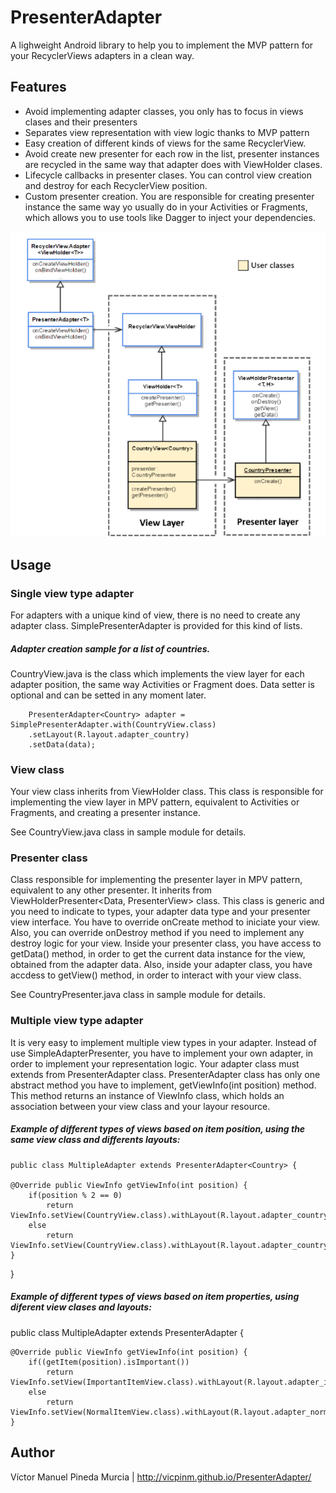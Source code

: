 # PresenterAdapter

A lighweight Android library to help you to implement the MVP pattern for your RecyclerViews adapters in a clean way.

## Features

  * Avoid implementing adapter classes, you only has to focus in views clases and their presenters
  * Separates view representation with view logic thanks to MVP pattern
  * Easy creation of different kinds of views for the same RecyclerView.
  * Avoid create new presenter for each row in the list, presenter instances are recycled in the same way that adapter does with ViewHolder clases.
  * Lifecycle callbacks in presenter clases. You can control view creation and destroy for each RecyclerView position.
  * Custom presenter creation. You are responsible for creating presenter instance the same way yo usually do in your Activities or Fragments, which allows you to use tools like Dagger to inject your dependencies.

<p align="center">
  <img src ="/uml_diagram.png" />
</p>


## Usage
### Single view type adapter

For adapters with a unique kind of view, there is no need to create any adapter class. SimplePresenterAdapter is provided for this kind of lists.
 
##### Adapter creation sample for a list of countries. 
  CountryView.java is the class which implements the view layer for each adapter position, the same way Activities or Fragment does.
  Data setter is optional and can be setted in any moment later.
             
        PresenterAdapter<Country> adapter = SimplePresenterAdapter.with(CountryView.class)
        .setLayout(R.layout.adapter_country)
        .setData(data);

### View class

Your view class inherits from ViewHolder<Data> class. This class is responsible for implementing the view layer in MPV pattern, equivalent to Activities or Fragments, and creating a presenter instance.

See CountryView.java class in sample module for details.

### Presenter class

Class responsible for implementing the presenter layer in MPV pattern, equivalent to any other presenter. It inherits from ViewHolderPresenter<Data, PresenterView> class. 
This class is generic and you need to indicate to types, your adapter data type and your presenter view interface. 
You have to override onCreate method to iniciate your view. Also, you can override onDestroy method if you need to implement any destroy logic for your view.
Inside your presenter class, you have access to getData() method, in order to get the current data instance for the view, obtained from the adapter data.
Also, inside your adapter class, you have accdess to getView() method, in order to interact with your view class.

See CountryPresenter.java class in sample module for details.

### Multiple view type adapter

It is very easy to implement multiple view types in your adapter. Instead of use SimpleAdapterPresenter, you have to implement your own adapter, in order to implement your representation logic. Your adapter class must extends from PresenterAdapter class.
PresenterAdapter class has only one abstract method you have to implement, getViewInfo(int position) method. This method returns an instance of ViewInfo class, which holds an association between your view class and your layour resource.


##### Example of different types of views based on item position, using the same view class and differents layouts:

    public class MultipleAdapter extends PresenterAdapter<Country> {

    @Override public ViewInfo getViewInfo(int position) {
        if(position % 2 == 0)
            return ViewInfo.setView(CountryView.class).withLayout(R.layout.adapter_country_even);
        else
            return ViewInfo.setView(CountryView.class).withLayout(R.layout.adapter_country_even);
    }
}

##### Example of different types of views based on item properties, using diferent view clases and layouts:

public class MultipleAdapter extends PresenterAdapter<Country> {

    @Override public ViewInfo getViewInfo(int position) {
        if((getItem(position).isImportant())
            return ViewInfo.setView(ImportantItemView.class).withLayout(R.layout.adapter_important_item);
        else
            return ViewInfo.setView(NormalItemView.class).withLayout(R.layout.adapter_normal_item);
    }



## Author

Víctor Manuel Pineda Murcia | http://vicpinm.github.io/PresenterAdapter/
